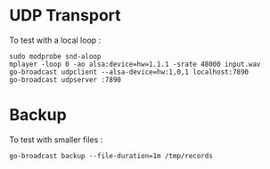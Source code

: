 # UDP Transport

To test with a local loop :

    sudo modprobe snd-aloop
    mplayer -loop 0 -ao alsa:device=hw=1.1.1 -srate 48000 input.wav
    go-broadcast udpclient --alsa-device=hw:1,0,1 localhost:7890
    go-broadcast udpserver :7890

# Backup

To test with smaller files :

    go-broadcast backup --file-duration=1m /tmp/records
